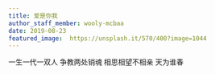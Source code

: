 ```yaml
---
title: 爱是你我
author_staff_member: wooly-mcbaa
date: 2019-08-23
featured_image:  https://unsplash.it/570/400?image=1044
---
```


一生一代一双人
争教两处销魂
相思相望不相亲
天为谁春
